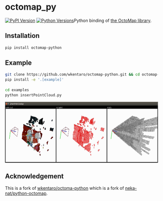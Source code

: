 # octomap_py

[![PyPI Version](https://img.shields.io/pypi/v/octomap-python.svg)](https://pypi.python.org/pypi/octomap-python)
[![Python Versions](https://img.shields.io/pypi/pyversions/octomap-python.svg)](https://pypi.org/project/octomap-python)Python binding of [the OctoMap library](https://github.com/OctoMap/octomap).

## Installation

```bash
pip install octomap-python
```

## Example

```bash
git clone https://github.com/wkentaro/octomap-python.git && cd octomap-python
pip install -e '.[example]'

cd examples
python insertPointCloud.py
```

<img src="examples/.readme/insertPointCloud.jpg" height="200px" />

## Acknowledgement

This is a fork of [wkentaro/octoma-python](https://github.com/wkentaro/octomap-python) which is a fork of [neka-nat/python-octomap](https://github.com/neka-nat/python-octomap).
